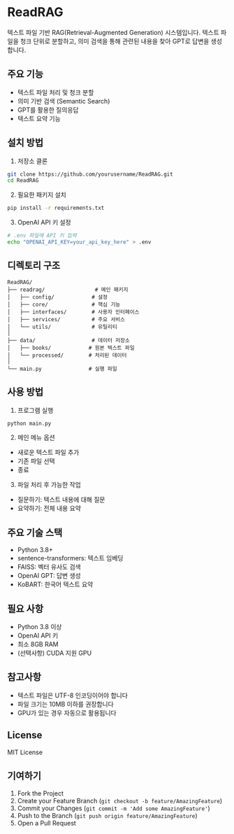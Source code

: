 # ReadRAG

텍스트 파일 기반 RAG(Retrieval-Augmented Generation) 시스템입니다. 텍스트 파일을 청크 단위로 분할하고, 의미 검색을 통해 관련된 내용을 찾아 GPT로 답변을 생성합니다.

## 주요 기능

- 텍스트 파일 처리 및 청크 분할
- 의미 기반 검색 (Semantic Search)
- GPT를 활용한 질의응답
- 텍스트 요약 기능

## 설치 방법

1. 저장소 클론
```bash
git clone https://github.com/yourusername/ReadRAG.git
cd ReadRAG
```

2. 필요한 패키지 설치
```bash
pip install -r requirements.txt
```

3. OpenAI API 키 설정 
```bash
# .env 파일에 API 키 입력
echo "OPENAI_API_KEY=your_api_key_here" > .env
```

## 디렉토리 구조

```
ReadRAG/
├── readrag/                # 메인 패키지
│   ├── config/            # 설정
│   ├── core/              # 핵심 기능
│   ├── interfaces/        # 사용자 인터페이스
│   ├── services/          # 주요 서비스
│   └── utils/             # 유틸리티
│
├── data/                  # 데이터 저장소
│   ├── books/            # 원본 텍스트 파일
│   └── processed/        # 처리된 데이터
│
└── main.py               # 실행 파일
```

## 사용 방법

1. 프로그램 실행
```bash
python main.py
```

2. 메인 메뉴 옵션
- 새로운 텍스트 파일 추가
- 기존 파일 선택
- 종료

3. 파일 처리 후 가능한 작업
- 질문하기: 텍스트 내용에 대해 질문
- 요약하기: 전체 내용 요약

## 주요 기술 스택

- Python 3.8+
- sentence-transformers: 텍스트 임베딩
- FAISS: 벡터 유사도 검색
- OpenAI GPT: 답변 생성
- KoBART: 한국어 텍스트 요약

## 필요 사항

- Python 3.8 이상
- OpenAI API 키
- 최소 8GB RAM
- (선택사항) CUDA 지원 GPU

## 참고사항

- 텍스트 파일은 UTF-8 인코딩이어야 합니다
- 파일 크기는 10MB 이하를 권장합니다
- GPU가 있는 경우 자동으로 활용됩니다

## License

MIT License

## 기여하기

1. Fork the Project
2. Create your Feature Branch (`git checkout -b feature/AmazingFeature`)
3. Commit your Changes (`git commit -m 'Add some AmazingFeature'`)
4. Push to the Branch (`git push origin feature/AmazingFeature`)
5. Open a Pull Request
